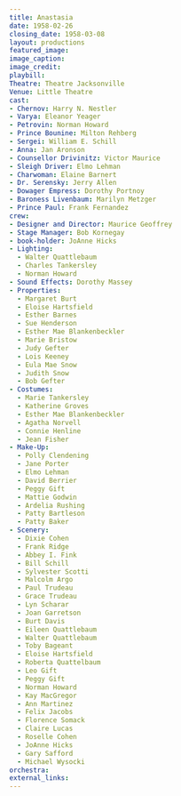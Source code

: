 ```yaml
---
title: Anastasia
date: 1958-02-26
closing_date: 1958-03-08
layout: productions
featured_image:
image_caption:
image_credit:
playbill:
Theatre: Theatre Jacksonville
Venue: Little Theatre
cast:
- Chernov: Harry N. Nestler
- Varya: Eleanor Yeager
- Petrovin: Norman Howard
- Prince Bounine: Milton Rehberg
- Sergei: William E. Schill
- Anna: Jan Aronson
- Counsellor Drivinitz: Victor Maurice
- Sleigh Driver: Elmo Lehman
- Charwoman: Elaine Barnert
- Dr. Serensky: Jerry Allen
- Dowager Empress: Dorothy Portnoy
- Baroness Livenbaum: Marilyn Metzger
- Prince Paul: Frank Fernandez
crew:
- Designer and Director: Maurice Geoffrey
- Stage Manager: Bob Kornegay
- book-holder: JoAnne Hicks
- Lighting:
  - Walter Quattlebaum
  - Charles Tankersley
  - Norman Howard
- Sound Effects: Dorothy Massey
- Properties:
  - Margaret Burt
  - Eloise Hartsfield
  - Esther Barnes
  - Sue Henderson
  - Esther Mae Blankenbeckler
  - Marie Bristow
  - Judy Gefter
  - Lois Keeney
  - Eula Mae Snow
  - Judith Snow
  - Bob Gefter
- Costumes:
  - Marie Tankersley
  - Katherine Groves
  - Esther Mae Blankenbeckler
  - Agatha Norvell
  - Connie Henline
  - Jean Fisher
- Make-Up:
  - Polly Clendening
  - Jane Porter
  - Elmo Lehman
  - David Berrier
  - Peggy Gift
  - Mattie Godwin
  - Ardelia Rushing
  - Patty Bartleson
  - Patty Baker
- Scenery:
  - Dixie Cohen
  - Frank Ridge
  - Abbey I. Fink
  - Bill Schill
  - Sylvester Scotti
  - Malcolm Argo
  - Paul Trudeau
  - Grace Trudeau
  - Lyn Scharar
  - Joan Garretson
  - Burt Davis
  - Eileen Quattlebaum
  - Walter Quattlebaum
  - Toby Bageant
  - Eloise Hartsfield
  - Roberta Quattelbaum
  - Leo Gift
  - Peggy Gift
  - Norman Howard
  - Kay MacGregor
  - Ann Martinez
  - Felix Jacobs
  - Florence Somack
  - Claire Lucas
  - Roselle Cohen
  - JoAnne Hicks
  - Gary Safford
  - Michael Wysocki
orchestra:
external_links:
---
```


